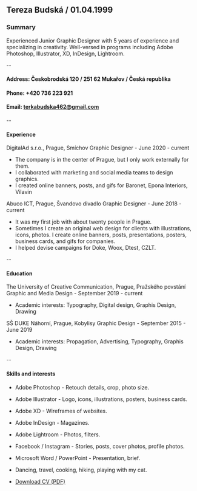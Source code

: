 ## Tereza Budská / 01.04.1999

### Summary
Experienced Junior Graphic Designer with 5 years of experience and specializing in creativity. Well-versed in programs including Adobe Photoshop, Illustrator, XD, InDesign, Lightroom.

--
#### Address: Českobrodská 120 / 251 62 Mukařov / Česká republika
#### Phone: +420 736 223 921
#### Email: terkabudska462@gmail.com
--

#### Experience
DigitalAd s.r.o., Prague, Smíchov
Graphic Designer - June 2020 - current
- The company is in the center of Prague, but I only work externally for them.
- I collaborated with marketing and social media teams to design graphics. 
- I created online banners, posts, and gifs for Baronet, Epona Interiors, Vilavin

Abuco ICT, Prague, Švandovo divadlo
Graphic Designer - June 2018 - current
- It was my first job with about twenty people in Prague. 
- Sometimes I create an original web design for clients with illustrations, icons, photos. I create online banners, posts, presentations, posters, business cards, and gifs for companies. 
- I helped devise campaigns for Doke, Woox, Dtest, CZLT. 

--
#### Education
The University of Creative Communication, Prague, Pražského povstání
Graphic and Media Design - September 2019 - current 
- Academic interests: Typography, Digital design, Graphis Design, Drawing 

SŠ DUKE Náhorní, Prague, Kobylisy
Graphic Design - September  2015 - June 2019 
- Academic interests: Propagation, Advertising, Typography, Graphis Design, Drawing

--
#### Skills and interests
- Adobe Photoshop - Retouch details, crop, photo size.
- Adobe Illustrator - Logo, icons, illustrations, posters, business cards.
- Adobe XD - Wireframes of websites.
- Adobe InDesign - Magazines.
- Adobe Lightroom - Photos, filters.
- Facebook / Instagram - Stories, posts, cover photos, profile photos.
- Microsoft Word / PowerPoint - Presentation, brief.
- Dancing, travel, cooking, hiking, playing with my cat.


- [Download CV (PDF)](pdf/cv-2021-budska.pdf)
